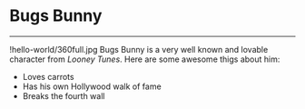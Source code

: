 # Bugs Bunny
---
!hello-world/360full.jpg
Bugs Bunny is a very well known and lovable character from *Looney Tunes*. Here are some awesome thigs about him:
* Loves carrots
* Has his own Hollywood walk of fame
* Breaks the fourth wall
